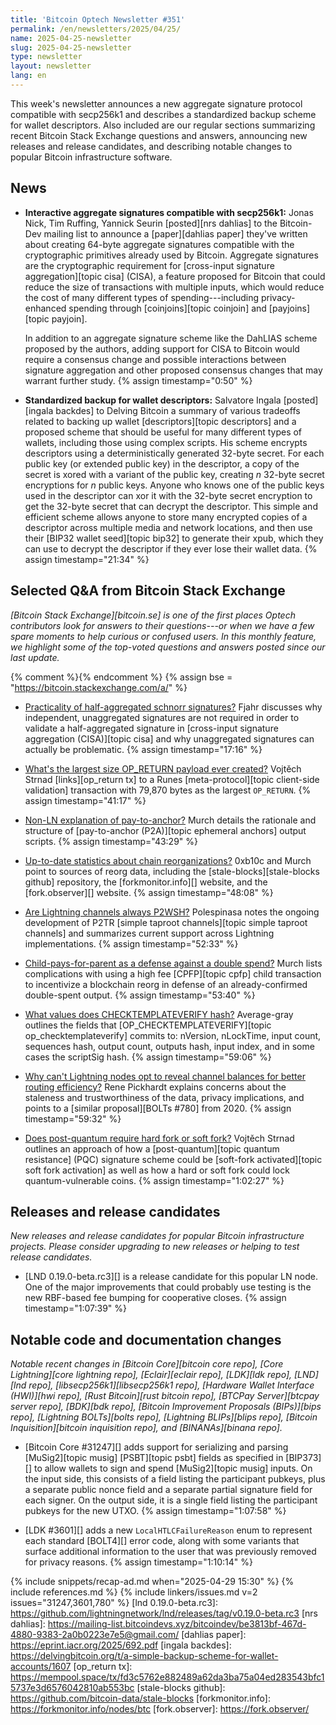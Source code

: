 ```yaml
---
title: 'Bitcoin Optech Newsletter #351'
permalink: /en/newsletters/2025/04/25/
name: 2025-04-25-newsletter
slug: 2025-04-25-newsletter
type: newsletter
layout: newsletter
lang: en
---
```

This week's newsletter announces a new aggregate signature protocol
compatible with secp256k1 and describes a standardized backup scheme for
wallet descriptors.  Also included are our regular sections summarizing
recent Bitcoin Stack Exchange questions and answers, announcing new
releases and release candidates, and describing notable changes to
popular Bitcoin infrastructure software.

## News

- **Interactive aggregate signatures compatible with secp256k1:** Jonas
  Nick, Tim Ruffing, Yannick Seurin [posted][nrs dahlias] to the
  Bitcoin-Dev mailing list to announce a [paper][dahlias paper] they've
  written about creating 64-byte aggregate signatures compatible with
  the cryptographic primitives already used by Bitcoin.  Aggregate
  signatures are the cryptographic requirement for [cross-input
  signature aggregation][topic cisa] (CISA), a feature proposed for
  Bitcoin that could reduce the size of transactions with multiple
  inputs, which would reduce the cost of many different types of
  spending---including privacy-enhanced spending through
  [coinjoins][topic coinjoin] and [payjoins][topic payjoin].

  In addition to an aggregate signature scheme like the DahLIAS scheme proposed
  by the authors, adding support for CISA to Bitcoin would require a
  consensus change and possible interactions between signature
  aggregation and other proposed consensus changes that may warrant further
  study. {% assign timestamp="0:50" %}

- **Standardized backup for wallet descriptors:** Salvatore Ingala
  [posted][ingala backdes] to Delving Bitcoin a summary of various
  tradeoffs related to backing up wallet [descriptors][topic
  descriptors] and a proposed scheme that should be useful for many
  different types of wallets, including those using complex scripts.
  His scheme encrypts descriptors using a deterministically generated
  32-byte secret.  For each public key (or extended public key) in the
  descriptor, a copy of the secret is xored with a variant of the public
  key, creating _n_ 32-byte secret encryptions for _n_ public keys.
  Anyone who knows one of the public keys used in the descriptor can xor
  it with the 32-byte secret encryption to get the 32-byte secret that
  can decrypt the descriptor.  This simple and efficient scheme allows
  anyone to store many encrypted copies of a descriptor across multiple
  media and network locations, and then use their [BIP32 wallet
  seed][topic bip32] to generate their xpub, which they can use to
  decrypt the descriptor if they ever lose their wallet data. {% assign timestamp="21:34" %}

## Selected Q&A from Bitcoin Stack Exchange

*[Bitcoin Stack Exchange][bitcoin.se] is one of the first places Optech
contributors look for answers to their questions---or when we have a
few spare moments to help curious or confused users.  In
this monthly feature, we highlight some of the top-voted questions and
answers posted since our last update.*

{% comment %}<!-- https://bitcoin.stackexchange.com/search?tab=votes&q=created%3a1m..%20is%3aanswer -->{% endcomment %}
{% assign bse = "https://bitcoin.stackexchange.com/a/" %}

- [Practicality of half-aggregated schnorr signatures?]({{bse}}125982)
  Fjahr discusses why independent, unaggregated signatures are not required in order to
  validate a half-aggregated signature in [cross-input signature aggregation
  (CISA)][topic cisa] and why unaggregated signatures can actually be problematic. {% assign timestamp="17:16" %}

- [What's the largest size OP_RETURN payload ever created?]({{bse}}126131)
  Vojtěch Strnad [links][op_return tx] to a Runes [meta-protocol][topic
  client-side validation] transaction with 79,870 bytes as the largest
  `OP_RETURN`. {% assign timestamp="41:17" %}

- [Non-LN explanation of pay-to-anchor?]({{bse}}126098)
  Murch details the rationale and structure of [pay-to-anchor (P2A)][topic
  ephemeral anchors] output scripts. {% assign timestamp="43:29" %}

- [Up-to-date statistics about chain reorganizations?]({{bse}}126019)
  0xb10c and Murch point to sources of reorg data, including the
  [stale-blocks][stale-blocks github] repository, the [forkmonitor.info][] website,
  and the [fork.observer][] website. {% assign timestamp="48:08" %}

- [Are Lightning channels always P2WSH?]({{bse}}125967)
  Polespinasa notes the ongoing development of P2TR [simple taproot channels][topic
  simple taproot channels] and summarizes current support across Lightning implementations. {% assign timestamp="52:33" %}

- [Child-pays-for-parent as a defense against a double spend?]({{bse}}126056)
  Murch lists complications with using a high fee [CPFP][topic cpfp] child
  transaction to incentivize a blockchain reorg in defense of an
  already-confirmed double-spent output. {% assign timestamp="53:40" %}

- [What values does CHECKTEMPLATEVERIFY hash?]({{bse}}126133)
  Average-gray outlines the fields that [OP_CHECKTEMPLATEVERIFY][topic
  op_checktemplateverify] commits to: nVersion, nLockTime, input count,
  sequences hash, output count, outputs hash, input index, and in some cases the
  scriptSig hash. {% assign timestamp="59:06" %}

- [Why can't Lightning nodes opt to reveal channel balances for better routing efficiency?]({{bse}}125985)
  Rene Pickhardt explains concerns about the staleness and trustworthiness of
  the data, privacy implications, and points to a [similar proposal][BOLTs #780] from 2020. {% assign timestamp="59:32" %}

- [Does post-quantum require hard fork or soft fork?]({{bse}}126122)
  Vojtěch Strnad outlines an approach of how a [post-quantum][topic quantum
  resistance] (PQC) signature scheme could be [soft-fork activated][topic soft
  fork activation] as well as how a hard or soft fork could lock
  quantum-vulnerable coins. {% assign timestamp="1:02:27" %}

## Releases and release candidates

_New releases and release candidates for popular Bitcoin infrastructure
projects.  Please consider upgrading to new releases or helping to test
release candidates._

- [LND 0.19.0-beta.rc3][] is a release candidate for this popular LN
  node.  One of the major improvements that could probably use testing
  is the new RBF-based fee bumping for cooperative closes. {% assign timestamp="1:07:39" %}

## Notable code and documentation changes

_Notable recent changes in [Bitcoin Core][bitcoin core repo], [Core
Lightning][core lightning repo], [Eclair][eclair repo], [LDK][ldk repo],
[LND][lnd repo], [libsecp256k1][libsecp256k1 repo], [Hardware Wallet
Interface (HWI)][hwi repo], [Rust Bitcoin][rust bitcoin repo], [BTCPay
Server][btcpay server repo], [BDK][bdk repo], [Bitcoin Improvement
Proposals (BIPs)][bips repo], [Lightning BOLTs][bolts repo],
[Lightning BLIPs][blips repo], [Bitcoin Inquisition][bitcoin inquisition
repo], and [BINANAs][binana repo]._

- [Bitcoin Core #31247][] adds support for serializing and parsing
  [MuSig2][topic musig] [PSBT][topic psbt] fields as specified in [BIP373][] to
  allow wallets to sign and spend [MuSig2][topic musig] inputs. On the input
  side, this consists of a field listing the participant pubkeys, plus a
  separate public nonce field and a separate partial signature field for each
  signer. On the output side, it is a single field listing the participant
  pubkeys for the new UTXO. {% assign timestamp="1:07:58" %}

- [LDK #3601][] adds a new `LocalHTLCFailureReason` enum to represent each
  standard [BOLT4][] error code, along with some variants that surface
  additional information to the user that was previously removed for privacy
  reasons. {% assign timestamp="1:10:14" %}

{% include snippets/recap-ad.md when="2025-04-29 15:30" %}
{% include references.md %}
{% include linkers/issues.md v=2 issues="31247,3601,780" %}
[lnd 0.19.0-beta.rc3]: https://github.com/lightningnetwork/lnd/releases/tag/v0.19.0-beta.rc3
[nrs dahlias]: https://mailing-list.bitcoindevs.xyz/bitcoindev/be3813bf-467d-4880-9383-2a0b0223e7e5@gmail.com/
[dahlias paper]: https://eprint.iacr.org/2025/692.pdf
[ingala backdes]: https://delvingbitcoin.org/t/a-simple-backup-scheme-for-wallet-accounts/1607
[op_return tx]: https://mempool.space/tx/fd3c5762e882489a62da3ba75a04ed283543bfc15737e3d6576042810ab553bc
[stale-blocks github]: https://github.com/bitcoin-data/stale-blocks
[forkmonitor.info]: https://forkmonitor.info/nodes/btc
[fork.observer]: https://fork.observer/
